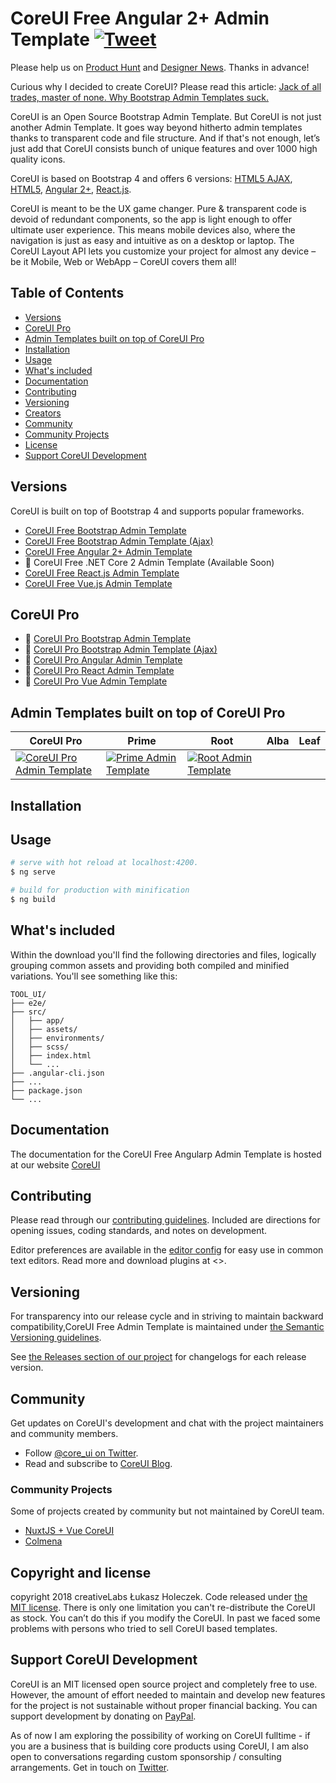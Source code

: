 # CoreUI Free Angular 2+ Admin Template [![Tweet]()]()

Please help us on [Product Hunt]() and [Designer News](). Thanks in advance!

Curious why I decided to create CoreUI? Please read this article: [Jack of all trades, master of none. Why Bootstrap Admin Templates suck.]()

CoreUI is an Open Source Bootstrap Admin Template. But CoreUI is not just another Admin Template. It goes way beyond hitherto admin templates thanks to transparent code and file structure. And if that's not enough, let’s just add that CoreUI consists bunch of unique features and over 1000 high quality icons.

CoreUI is based on Bootstrap 4 and offers 6 versions: [HTML5 AJAX](), [HTML5](), [Angular 2+](), [React.js]().

CoreUI is meant to be the UX game changer. Pure & transparent code is devoid of redundant components, so the app is light enough to offer ultimate user experience. This means mobile devices also, where the navigation is just as easy and intuitive as on a desktop or laptop. The CoreUI Layout API lets you customize your project for almost any device – be it Mobile, Web or WebApp – CoreUI covers them all!

## Table of Contents

* [Versions](#versions)
* [CoreUI Pro](#coreui-pro)
* [Admin Templates built on top of CoreUI Pro](#admin-templates-built-on-top-of-coreui-pro)
* [Installation](#installation)
* [Usage](#usage)
* [What's included](#whats-included)
* [Documentation](#documentation)
* [Contributing](#contributing)
* [Versioning](#versioning)
* [Creators](#creators)
* [Community](#community)
* [Community Projects](#community-projects)
* [License](#license)
* [Support CoreUI Development](#support-coreui-development)

## Versions

CoreUI is built on top of Bootstrap 4 and supports popular frameworks.

* [CoreUI Free Bootstrap Admin Template]()
* [CoreUI Free Bootstrap Admin Template (Ajax)]()
* [CoreUI Free Angular 2+ Admin Template]()
* 🚧 CoreUI Free .NET Core 2 Admin Template (Available Soon)
* [CoreUI Free React.js Admin Template]()
* [CoreUI Free Vue.js Admin Template]()

## CoreUI Pro

* 💪  [CoreUI Pro Bootstrap Admin Template]()
* 💪  [CoreUI Pro Bootstrap Admin Template (Ajax)]()
* 💪  [CoreUI Pro Angular Admin Template]()
* 💪  [CoreUI Pro React Admin Template]()
* 💪  [CoreUI Pro Vue Admin Template]()

## Admin Templates built on top of CoreUI Pro

| CoreUI Pro | Prime | Root | Alba | Leaf |
| --- | --- | --- | --- | --- |
| [![CoreUI Pro Admin Template]()]()| [![Prime Admin Template]()]()| [![Root Admin Template]()]()
## Installation



## Usage

``` bash
# serve with hot reload at localhost:4200.
$ ng serve

# build for production with minification
$ ng build
```

## What's included

Within the download you'll find the following directories and files, logically grouping common assets and providing both compiled and minified variations. You'll see something like this:

```
TOOL_UI/
├── e2e/
├── src/
│   ├── app/
│   ├── assets/
│   ├── environments/
│   ├── scss/
│   ├── index.html
│   └── ...
├── .angular-cli.json
├── ...
├── package.json
└── ...
```

## Documentation

The documentation for the CoreUI Free Angularp Admin Template is hosted at our website [CoreUI]()

## Contributing

Please read through our [contributing guidelines](). Included are directions for opening issues, coding standards, and notes on development.

Editor preferences are available in the [editor config]() for easy use in common text editors. Read more and download plugins at <>.

## Versioning

For transparency into our release cycle and in striving to maintain backward compatibility,CoreUI Free Admin Template is maintained under [the Semantic Versioning guidelines](http://semver.org/).

See [the Releases section of our project]() for changelogs for each release version.


## Community

Get updates on CoreUI's development and chat with the project maintainers and community members.

- Follow [@core_ui on Twitter]().
- Read and subscribe to [CoreUI Blog]().

### Community Projects

Some of projects created by community but not maintained by CoreUI team.

* [NuxtJS + Vue CoreUI]()
* [Colmena]()

## Copyright and license

copyright 2018 creativeLabs Łukasz Holeczek. Code released under [the MIT license]().
There is only one limitation you can't re-distribute the CoreUI as stock. You can’t do this if you modify the CoreUI. In past we faced some problems with persons who tried to sell CoreUI based templates.

## Support CoreUI Development

CoreUI is an MIT licensed open source project and completely free to use. However, the amount of effort needed to maintain and develop new features for the project is not sustainable without proper financial backing. You can support development by donating on [PayPal]().

As of now I am exploring the possibility of working on CoreUI fulltime - if you are a business that is building core products using CoreUI, I am also open to conversations regarding custom sponsorship / consulting arrangements. Get in touch on [Twitter]().

